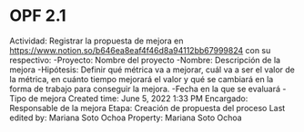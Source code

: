 # OPF 2.1

Actividad: Registrar la propuesta de mejora en https://www.notion.so/b646ea8eaf4f46d8a94112bb67999824 con su respectivo:
-Proyecto: Nombre del proyecto
-Nombre: Descripción de la mejora
-Hipótesis: Definir qué métrica va a mejorar, cuál va a ser el valor de la métrica, en cuánto tiempo mejorará el valor y qué se cambiará en la forma de trabajo para conseguir la mejora.
-Fecha en la que se evaluará
-Tipo de mejora
Created time: June 5, 2022 1:33 PM
Encargado: Responsable de la mejora
Etapa: Creación de propuesta del proceso
Last edited by: Mariana Soto Ochoa
Property: Mariana Soto Ochoa